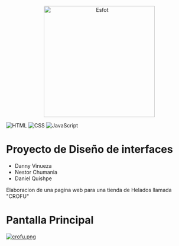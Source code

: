 <div>
<p align='center'>
<img src="https://esfot.epn.edu.ec/images/headers/logo_esfot_buho.png" alt="Esfot" width="300px">
</p>
</div>


![HTML](https://img.shields.io/badge/HTML-239120?style=for-the-badge&logo=html5&logoColor=white) ![CSS](https://img.shields.io/badge/CSS-563D7C?style=for-the-badge&logo=css3&logoColor=white) ![JavaScript](https://img.shields.io/badge/JavaScript-F7DF1E?style=for-the-badge&logo=javascript&logoColor=black)


 


# Proyecto de Diseño de interfaces
- Danny Vinueza
- Nestor Chumania
- Daniel Quishpe

Elaboracion de una pagina web para una tienda de Helados llamada "CROFU"

# Pantalla Principal

[![crofu.png](https://i.postimg.cc/x8GkS0kf/crofu.png)](https://postimg.cc/FkRFyXg8)
